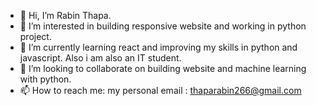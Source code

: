 - 👋 Hi, I’m Rabin Thapa.
- 👀 I’m interested in building responsive website and working in python project.
- 🌱 I’m currently learning react and improving my skills in python and javascript. Also i am also an IT student. 
- 💞️ I’m looking to collaborate on building website and machine learning with python.
- 📫 How to reach me: my personal email : thaparabin266@gmail.com

<!---
thaparabin266/thaparabin266 is a ✨ special ✨ repository because its `README.md` (this file) appears on your GitHub profile.
You can click the Preview link to take a look at your changes.
--->
